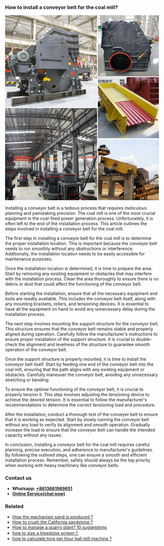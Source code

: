 <h3>How to install a conveyor belt for the coal mill?</h3><img src='1701745291.jpg' alt=''><p>Installing a conveyor belt is a tedious process that requires meticulous planning and painstaking precision. The coal mill is one of the most crucial equipment in the coal-fired power generation process. Unfortunately, it is often left to the end of the installation process. This article outlines the steps involved in installing a conveyor belt for the coal mill.</p><p>The first step in installing a conveyor belt for the coal mill is to determine the proper installation location. This is important because the conveyor belt needs to run smoothly without any obstructions or interference. Additionally, the installation location needs to be easily accessible for maintenance purposes.</p><p>Once the installation location is determined, it is time to prepare the area. Start by removing any existing equipment or obstacles that may interfere with the installation process. Clean the area thoroughly to ensure there is no debris or dust that could affect the functioning of the conveyor belt.</p><p>Before starting the installation, ensure that all the necessary equipment and tools are readily available. This includes the conveyor belt itself, along with any mounting brackets, rollers, and tensioning devices. It is essential to have all the equipment on hand to avoid any unnecessary delay during the installation process.</p><p>The next step involves mounting the support structure for the conveyor belt. This structure ensures that the conveyor belt remains stable and properly aligned during operation. Carefully follow the manufacturer's instructions to ensure proper installation of the support structure. It is crucial to double-check the alignment and levelness of the structure to guarantee smooth operation of the conveyor belt.</p><p>Once the support structure is properly mounted, it is time to install the conveyor belt itself. Start by feeding one end of the conveyor belt into the coal mill, ensuring that the path aligns with any existing equipment or obstacles. Carefully maneuver the conveyor belt, avoiding any unnecessary stretching or bending.</p><p>To ensure the optimal functioning of the conveyor belt, it is crucial to properly tension it. This step involves adjusting the tensioning device to achieve the desired tension. It is essential to follow the manufacturer's recommendations to determine the correct tensioning load and procedure.</p><p>After the installation, conduct a thorough test of the conveyor belt to ensure that it is working as expected. Start by slowly running the conveyor belt without any load to verify its alignment and smooth operation. Gradually increase the load to ensure that the conveyor belt can handle the intended capacity without any issues.</p><p>In conclusion, installing a conveyor belt for the coal mill requires careful planning, precise execution, and adherence to manufacturer's guidelines. By following the outlined steps, one can ensure a smooth and efficient installation process. Remember, safety should always be the top priority when working with heavy machinery like conveyor belts.</p><h3>Contact us</h3><ul><li><strong>Whatsapp:&nbsp;<a href="https://wa.me/8613661969651">+8613661969651</a></strong></li><li><a href="https://swt.shibang-china.com/?git&amp;zhl&amp;How to install a conveyor belt for the coal mill"><strong>Online Service(chat now)</strong></a></li></ul><h3>Related</h3><ul><li><a href='How the mechanism sand is produced .md'>How the mechanism sand is produced ?</a></li><li><a href='How to crush the California sandstone .md'>How to crush the California sandstone ?</a></li><li><a href='How to manage a quarry plant 10 suggestions.md'>How to manage a quarry plant? 10 suggestions</a></li><li><a href='how to size a limestone screen？.md'>how to size a limestone screen？</a></li><li><a href='how to calculate tons per hour ball mill machine .md'>how to calculate tons per hour ball mill machine ?</a></li></ul>